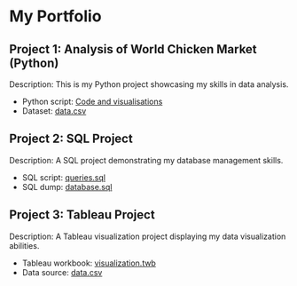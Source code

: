 # My Portfolio

## Project 1: Analysis of World Chicken Market (Python)

Description: This is my Python project showcasing my skills in data analysis.

- Python script: [Code and visualisations](Project1/analysis.py](https://github.com/Praemuntiacus/Roman_Portfolio/blob/main/CROITOR_Roman_1_html_062022.html))
- Dataset: [data.csv](Project1/data.csv)

## Project 2: SQL Project

Description: A SQL project demonstrating my database management skills.

- SQL script: [queries.sql](Project2/queries.sql)
- SQL dump: [database.sql](Project2/database.sql)

## Project 3: Tableau Project

Description: A Tableau visualization project displaying my data visualization abilities.

- Tableau workbook: [visualization.twb](Project3/visualization.twb)
- Data source: [data.csv](Project3/data.csv)
